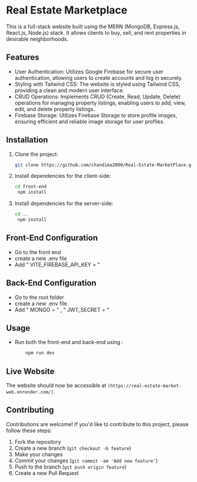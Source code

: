 # Real Estate Marketplace

This is a full-stack website built using the MERN (MongoDB, Express.js, React.js, Node.js) stack. It allows clients to buy, sell, and rent properties in desirable neighborhoods.

## Features

- User Authentication: Utilizes Google Firebase for secure user authentication, allowing users to create accounts and log in securely.
- Styling with Tailwind CSS: The website is styled using Tailwind CSS, providing a clean and modern user interface.
- CRUD Operations: Implements CRUD (Create, Read, Update, Delete) operations for managing property listings, enabling users to add, view, edit, and delete property listings.
- Firebase Storage: Utilizes Firebase Storage to store profile images, ensuring efficient and reliable image storage for user profiles.
  
## Installation

1. Clone the project:

   ```bash
   git clone https://github.com/chandima2000/Real-Estate-MarketPlace.git

2. Install dependencies for the client-side:

   ```bash
   cd front-end
    npm install

3. Install dependencies for the server-side:

   ```bash
   cd ..
    npm install

## Front-End Configuration

 - Go to the front end
 - create a new .env file
 - Add " VITE_FIREBASE_API_KEY = "

## Back-End Configuration

- Go to the root folder
- create a new .env file
- Add " MONGO = " , " JWT_SECRET = " 

## Usage

- Run both the front-end and back-end using :
  ```bash
      npm run dev

## Live Website
The website should now be accessible at `(https://real-estate-market-web.onrender.com/)`.

## Contributing

Contributions are welcome! If you'd like to contribute to this project, please follow these steps:
1. Fork the repository
2. Create a new branch (`git checkout -b feature`)
3. Make your changes
4. Commit your changes (`git commit -am 'Add new feature'`)
5. Push to the branch (`git push origin feature`)
6. Create a new Pull Request
